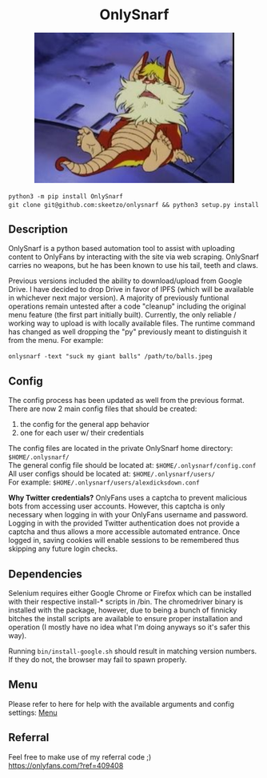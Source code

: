 <h1 style="text-align: center;">OnlySnarf</h1>
<p align="center">
	<img src="public/images/snarf-missionary.jpg" alt="Shnarf" width="400"/>
</p>

`python3 -m pip install OnlySnarf`  
`git clone git@github.com:skeetzo/onlysnarf && python3 setup.py install`

## Description

OnlySnarf is a python based automation tool to assist with uploading content to OnlyFans by interacting with the site via web scraping. OnlySnarf carries no weapons, but he has been known to use his tail, teeth and claws.

Previous versions included the ability to download/upload from Google Drive. I have decided to drop Drive in favor of IPFS (which will be available in whichever next major version). A majority of previously funtional operations remain untested after a code "cleanup" including the original menu feature (the first part initially built). Currently, the only reliable / working way to upload is with locally available files. The runtime command has changed as well dropping the "py" previously meant to distinguish it from the menu. For example:

`onlysnarf -text "suck my giant balls" /path/to/balls.jpeg`

## Config
The config process has been updated as well from the previous format. There are now 2 main config files that should be created:
1) the config for the general app behavior
2) one for each user w/ their credentials

The config files are located in the private OnlySnarf home directory: `$HOME/.onlysnarf/`  
The general config file should be located at: `$HOME/.onlysnarf/config.conf`  
All user configs should be located at: `$HOME/.onlysnarf/users/`  
For example: `$HOME/.onlysnarf/users/alexdicksdown.conf`  

**Why Twitter credentials?**
OnlyFans uses a captcha to prevent malicious bots from accessing user accounts. However, this captcha is only necessary when logging in with your OnlyFans username and password. Logging in with the provided Twitter authentication does not provide a captcha and thus allows a more accessible automated entrance. Once logged in, saving cookies will enable sessions to be remembered thus skipping any future login checks.

## Dependencies
Selenium requires either Google Chrome or Firefox which can be installed with their respective install-* scripts in /bin. The chromedriver binary is installed with the package, however, due to being a bunch of finnicky bitches the install scripts are available to ensure proper installation and operation (I mostly have no idea what I'm doing anyways so it's safer this way).

Running `bin/install-google.sh` should result in matching version numbers. If they do not, the browser may fail to spawn properly.

## Menu
Please refer to here for help with the available arguments and config settings: [Menu](https://github.com/skeetzo/onlysnarf/blob/master/menu.md)

## Referral
Feel free to make use of my referral code ;)  
https://onlyfans.com/?ref=409408